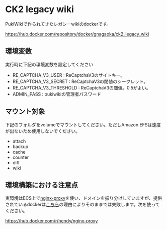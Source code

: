 # CK2 legacy wiki
PukiWikiで作られてきたレガシーwikiのdockerです。

https://hub.docker.com/repository/docker/gnagaoka/ck2_legacy_wiki

## 環境変数
実行時に下記の環境変数を設定してください

 - RE_CAPTCHA_V3_USER : ReCaptchaV3のサイトキー。
 - RE_CAPTCHA_V3_SECRET : ReCaptchaV3の閾値のシークレット。
 - RE_CAPTCHA_V3_THRESHOLD : ReCaptchaV3の閾値。0.5がよい。
 - ADMIN_PASS : pukiwikiの管理者パスワード
 
## マウント対象
下記のフォルダをvolumeでマウントしてください。ただしAmazon EFSは速度が出ないため使用しないでください。

 - attach
 - backup
 - cache
 - counter
 - diff
 - wiki

## 環境構築における注意点
 
 実環境はECS上で[nginx-proxy](https://github.com/ceefour/nginx-proxy)を使い、ドメインを振り分けしていますが、提供されているdockerは[こちら](https://github.com/nginx-proxy/nginx-proxy/issues/1004)の理由によりそのままでは失敗します。次を使ってください。
 
 https://hub.docker.com/r/hendy/nginx-proxy
